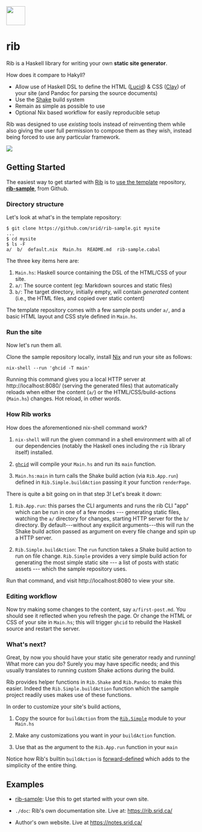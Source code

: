 <!--
Credit for this image: https://www.svgrepo.com/svg/24439/ribs
-->
<img width="50" src="https://raw.githubusercontent.com/srid/rib/master/doc/a/static/rib.svg?sanitize=true" />

# rib

Rib is a Haskell library for writing your own **static site generator**.

How does it compare to Hakyll?

- Allow use of Haskell DSL to define the HTML
  ([Lucid](https://chrisdone.com/posts/lucid2/)) & CSS
  ([Clay](http://fvisser.nl/clay/)) of your site (and Pandoc for parsing the
  source documents)
- Use the [Shake](https://shakebuild.com/) build system
- Remain as simple as possible to use
- Optional Nix based workflow for easily reproducible setup

Rib was designed to use *existing* tools instead of reinventing them while also
giving the user full permission to compose them as they wish, instead being
forced to use any particular framework.

<img src="https://raw.githubusercontent.com/srid/rib/master/doc/a/static/rib-sample-main.png" />

## Getting Started

The easiest way to get started with [Rib](/) is to [use the
template](https://help.github.com/en/articles/creating-a-repository-from-a-template)
repository, [**rib-sample**](https://github.com/srid/rib-sample), from Github.

### Directory structure

Let's look at what's in the template repository:

```shell
$ git clone https://github.com/srid/rib-sample.git mysite
...
$ cd mysite
$ ls -F
a/  b/  default.nix  Main.hs  README.md  rib-sample.cabal
```

The three key items here are:

1. `Main.hs`: Haskell source containing the DSL of the HTML/CSS of your site.
1. `a/`: The source content (eg: Markdown sources and static files)
1. `b/`: The target directory, initially empty, will contain _generated_ content
   (i.e., the HTML files, and copied over static content)
   
The template repository comes with a few sample posts under `a/`, and a basic
HTML layout and CSS style defined in `Main.hs`. 

### Run the site

Now let's run them all. 

Clone the sample repository locally, install [Nix](https://nixos.org/nix/) and
run your site as follows:

```shell
nix-shell --run 'ghcid -T main'
```

Running this command gives you a local HTTP server at http://localhost:8080/
(serving the generated files) that automatically reloads when either the content
(`a/`) or the HTML/CSS/build-actions (`Main.hs`) changes. Hot reload, in other
words.

### How Rib works

How does the aforementioned nix-shell command work?

1. `nix-shell` will run the given command in a shell environment with all of our
dependencies (notably the Haskell ones including the `rib` library itself)
installed. 

1. [`ghcid`](https://github.com/ndmitchell/ghcid) will compile your `Main.hs`
   and run its `main` function.

1. `Main.hs:main` in turn calls the Shake build action (via `Rib.App.run`)
   defined in `Rib.Simple.buildAction` passing it your function `renderPage`.

There is quite a bit going on in that step 3! Let's break it down:

1. `Rib.App.run`: this parses the CLI arguments and runs the rib CLI "app" which
   can be run in one of a few modes --- generating static files, watching the
   `a/` directory for changes, starting HTTP server for the `b/` directory. By
   default---without any explicit arguments---this will run the Shake build
   action passed as argument on every file change and spin up a HTTP server.
   
1. `Rib.Simple.buildAction`: The `run` function takes a Shake build action to
   run on file change. `Rib.Simple` provides a very simple build action for
   generating the most simple static site --- a list of posts with static assets
   --- which the sample repository uses.
   
Run that command, and visit http://localhost:8080 to view your site.

### Editing workflow

Now try making some changes to the content, say `a/first-post.md`. You should
see it reflected when you refresh the page. Or change the HTML or CSS of your
site in `Main.hs`; this will trigger `ghcid` to rebuild the Haskell source and
restart the server.

### What's next?

Great, by now you should have your static site generator ready and running! What
more can you do? Surely you may have specific needs; and this usually translates
to running custom Shake actions during the build.

Rib provides helper functions in `Rib.Shake` and `Rib.Pandoc` to make this
easier. Indeed the `Rib.Simple.buildAction` function which the sample project
readily uses makes use of these functions.

In order to customize your site's build actions,

1. Copy the source for `buildAction` from the
[`Rib.Simple`](https://github.com/srid/rib/blob/master/src/Rib/Simple.hs) module
to your `Main.hs`

1. Make any customizations you want in *your* `buildAction` function.

1. Use that as the argument to the `Rib.App.run` function in your `main`

Notice how Rib's builtin `buildAction` is 
[forward-defined](http://hackage.haskell.org/package/shake-0.18.3/docs/Development-Shake-Forward.html)
which adds to the simplicity of the entire thing.

## Examples

* [rib-sample](https://github.com/srid/rib-sample): Use this to get started with
  your own site.

* `./doc`: Rib's own documentation site. Live at: https://rib.srid.ca/

* Author's own website. Live at https://notes.srid.ca/ 
